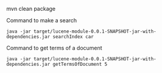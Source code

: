 mvn clean package

Command to make a search
```
java -jar target/lucene-module-0.0.1-SNAPSHOT-jar-with-dependencies.jar searchIndex car
```

Command to get terms of a document
```
java -jar target/lucene-module-0.0.1-SNAPSHOT-jar-with-dependencies.jar getTermsOfDocument 5
```